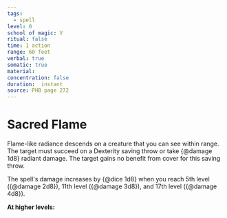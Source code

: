 ```yaml
---
tags:
  - spell
level: 0
school of magic: V
ritual: false
time: 1 action
range: 60 feet
verbal: true
somatic: true
material: 
concentration: false
duration:  instant
source: PHB page 272
---
```

# Sacred Flame
Flame-like radiance descends on a creature that you can see within range. The target must succeed on a Dexterity saving throw or take {@damage 1d8} radiant damage. The target gains no benefit from cover for this saving throw.

The spell's damage increases by {@dice 1d8} when you reach 5th level ({@damage 2d8}), 11th level ({@damage 3d8}), and 17th level ({@damage 4d8}).

**At higher levels:** 